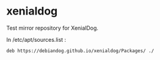 # xenialdog

Test mirror repository for XenialDog.

In /etc/apt/sources.list :

```
deb https://debiandog.github.io/xenialdog/Packages/ ./
```
